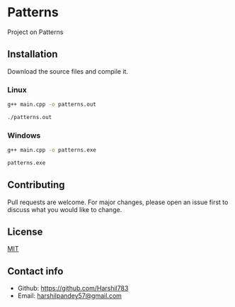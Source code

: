 # Patterns

Project on Patterns

## Installation

Download the source files and compile it.

### Linux
```bash
g++ main.cpp -o patterns.out

./patterns.out
```
### Windows
```cmd
g++ main.cpp -o patterns.exe

patterns.exe
```

## Contributing
Pull requests are welcome. For major changes, please open an issue first to discuss what you would like to change.


## License
[MIT](https://choosealicense.com/licenses/mit/)

## Contact info
- Github: https://github.com/Harshil783
- Email: harshilpandey57@gmail.com